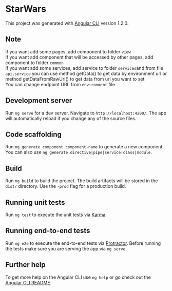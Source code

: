 # StarWars

This project was generated with [Angular CLI](https://github.com/angular/angular-cli) version 1.2.0.

## Note
If you want add some pages, add component to folder `view` \
If you want add component that will be accessed by other pages, add component to folder `common` \
If you want add some services, add service to folder `services`and from file `api.service` you can use method getData() to get data by environment url or method getDataFromRawUrl() to get data from url you want to set \
You can change endpoint URL from `environment` file

## Development server

Run `ng serve` for a dev server. Navigate to `http://localhost:4200/`. The app will automatically reload if you change any of the source files.

## Code scaffolding

Run `ng generate component component-name` to generate a new component. You can also use `ng generate directive|pipe|service|class|module`.

## Build

Run `ng build` to build the project. The build artifacts will be stored in the `dist/` directory. Use the `-prod` flag for a production build.

## Running unit tests

Run `ng test` to execute the unit tests via [Karma](https://karma-runner.github.io).

## Running end-to-end tests

Run `ng e2e` to execute the end-to-end tests via [Protractor](http://www.protractortest.org/).
Before running the tests make sure you are serving the app via `ng serve`.

## Further help

To get more help on the Angular CLI use `ng help` or go check out the [Angular CLI README](https://github.com/angular/angular-cli/blob/master/README.md).
